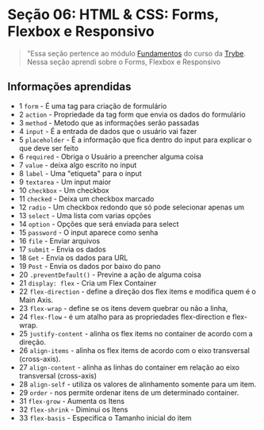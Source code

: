 # Seção 06: HTML & CSS: Forms, Flexbox e Responsivo

>"Essa seção pertence ao módulo [Fundamentos](https://github.com/Ruan-Portella/Trybe_Exercicios/tree/main/fundamentos) do curso da [Trybe](https://www.betrybe.com/). Nessa seção aprendi sobre o Forms, Flexbox e Responsivo

## Informações aprendidas

- 1 `form` - É uma tag para criação de formulário
- 2 `action` - Propriedade da tag form que envia os dados do formulário
- 3 `method` - Metodo que as informações serão passadas
- 4 `input` - É a entrada de dados que o usuário vai fazer
- 5 `placeholder` - É a informação que fica dentro do input para explicar o que deve ser feito 
- 6 `required` - Obriga o Usuário a preencher alguma coisa
- 7 `value` - deixa algo escrito no input
- 8 `label` - Uma "etiqueta" para o input
- 9 `textarea` - Um input maior
- 10 `checkbox` - Um checkbox
- 11 `checked` - Deixa um checkbox marcado
- 12 `radio` - Um checkbox redondo que só pode selecionar apenas um
- 13 `select` - Uma lista com varias opções
- 14 `option` - Opções que será enviada para select
- 15 `password` - O input aparece como senha
- 16 `file` - Enviar arquivos
- 17 `submit` - Envia os dados
- 18 `Get` - Envia os dados para URL
- 19 `Post` - Envia os dados por baixo do pano
- 20 `.preventDefault()` - Previne a ação de alguma coisa
- 21 `display: flex` - Cria um Flex Container
- 22 `flex-direction` - define a direção dos flex items e modifica quem é o Main Axis.
- 23 `flex-wrap` - define se os itens devem quebrar ou não a linha,
- 24 `flex-flow` - é um atalho para as propriedades flex-direction e flex-wrap.
- 25 `justify-content` - alinha os flex items no container de acordo com a direção.
- 26 `align-items` -  alinha os flex items de acordo com o eixo transversal (cross-axis). 
- 27 `align-content` - alinha as linhas do container em relação ao eixo transversal (cross-axis)
- 28 `align-self` -  utiliza os valores de alinhamento somente para um item.
- 29 `order` -  nos permite ordenar itens de um determinado container.
- 31 `flex-grow` - Aumenta os Itens
- 32 `flex-shrink` - Diminui os Itens
- 33 `flex-basis` - Especifica o Tamanho inicial do item
